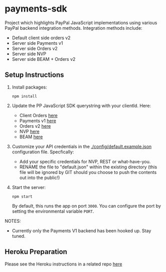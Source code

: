 # payments-sdk

Project which highlights PayPal JavaScript implementations using various PayPal backend integration methods.  Integration methods include:

* Default client side orders v2
* Server side Payments v1
* Server side Orders v2
* Server side NVP
* Server side BEAM + Orders v2

## Setup Instructions
1. Install packages:
    ```
    npm install
    ```
2. Update the PP JavaScript SDK querystring with your clientId.  Here:
   * Client Orders [here](./public/index.html#L15)
   * Payments v1 [here](./public/index_v1.html#L15)
   * Orders v2 [here](./public/index_v2.html#L15)
   * NVP [here](./public/index_nvp.html#L15)
   * BEAM [here](./public/index_ba.html#L15)

3. Customize your API credentials in the [./config/default.example.json](./config/default.example.json) configuration file.  Specfically:
   * Add your specific credentials for NVP, REST or what-have-you.
   * RENAME the file to "default.json" within the existing directory (this file will be ignored by GIT should you choose to push the contents out into the public!)

4. Start the server:
    ```
    npm start
    ```

    By default, this runs the app on port `3000`. You can configure the port by setting the environmental variable `PORT`.

NOTES:
* Currently only the Payments V1 backend has been hooked up.  Stay tuned.

## Heroku Preparation
Please see the Heroku instructions in a related repo [here](https://github.paypal.com/NA-LE/paypal-jsv4-venmo#heroku-preparation)
